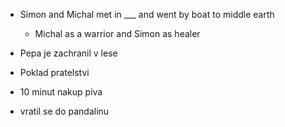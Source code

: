 - Simon and Michal met in ___ and went by boat to middle earth
	- Michal as a warrior and Simon as healer
- Pepa je zachranil v lese
- Poklad pratelstvi


- 10 minut nakup piva
- vratil se do pandalinu